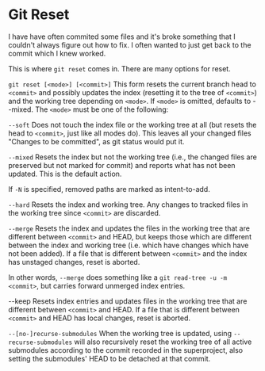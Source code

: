 # Git Reset

I have have often commited some files and it's broke something that I couldn't always figure out how to fix. I often wanted to just get back to the commit which I knew worked.

This is where `git reset` comes in. There are many options for reset.

`git reset [<mode>] [<commit>]`
This form resets the current branch head to `<commit>` and possibly updates the index (resetting it to the tree of `<commit>`) and the working tree depending on `<mode>`. If `<mode>` is omitted, defaults to --mixed. The `<mode>` must be one of the following:

`--soft`
Does not touch the index file or the working tree at all (but resets the head to `<commit>`, just like all modes do). This leaves all your changed files "Changes to be committed", as git status would put it.

`--mixed`
Resets the index but not the working tree (i.e., the changed files are preserved but not marked for commit) and reports what has not been updated. This is the default action.

If `-N` is specified, removed paths are marked as intent-to-add.

`--hard`
Resets the index and working tree. Any changes to tracked files in the working tree since `<commit>` are discarded.

`--merge`
Resets the index and updates the files in the working tree that are different between `<commit>` and HEAD, but keeps those which are different between the index and working tree (i.e. which have changes which have not been added). If a file that is different between `<commit>` and the index has unstaged changes, reset is aborted.

In other words, `--merge` does something like a `git read-tree -u -m` `<commit>`, but carries forward unmerged index entries.

--keep
Resets index entries and updates files in the working tree that are different between `<commit>` and HEAD. If a file that is different between `<commit>` and HEAD has local changes, reset is aborted.

`--[no-]recurse-submodules`
When the working tree is updated, using `--recurse-submodules` will also recursively reset the working tree of all active submodules according to the commit recorded in the superproject, also setting the submodules' HEAD to be detached at that commit.